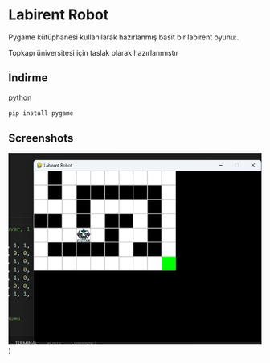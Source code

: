 # Labirent Robot

Pygame kütüphanesi kullanılarak hazırlanmış basit bir labirent oyunu:.

Topkapı üniversitesi için taslak olarak hazırlanmıştır

## İndirme

[python](https://www.python.org/downloads/) 


```bash
pip install pygame
```

## Screenshots

![labi 01](https://github.com/dogukanonderr/lab-rentrobot/blob/72e41b799ba2ccf1c8e4720581cfac707291f0c2/Ekran%20g%C3%B6r%C3%BCnt%C3%BCs%C3%BC%202025-01-16%20124111.png))

